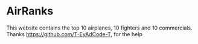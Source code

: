 # AirRanks

This website contains the top 10 airplanes, 10 fighters and 10 commercials.
Thanks https://github.com/T-EyAdCode-T, for the help
